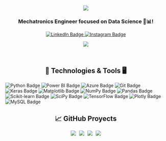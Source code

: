 <h1 align="center" style="color: #4CAF50;">
    <img src="https://readme-typing-svg.herokuapp.com/?font=Righteous&size=35&center=true&vCenter=true&width=500&height=70&duration=4000&lines=Hey+Folks!+👋;+I'm+Juan+Gasca!+;" />
</h1>
<h3 align="center">Mechatronics Engineer focused on Data Science 🧪📊!</h3>
<div align="center">
<div id="badges">
  <a href="https://www.linkedin.com/in/juan-pablo-gasca-calderón-087613262" target="_blank">
    <img src="https://img.shields.io/badge/LinkedIn-blue?style=flat&logo=linkedin&logoColor=white" alt="LinkedIn Badge"/>
  </a>
  <a href="https://www.instagram.com/jp.calderon/" target="_blank">
    <img src="https://img.shields.io/badge/Instagram-purple?style=flat&logo=instagram&logoColor=white" alt="Instagram Badge"/>
  </a>
</div>
    
![](https://komarev.com/ghpvc/?username=JuanGascaCalderon&color=brightgreen)

<br/>
<div align="center">

## 🔧 Technologies & Tools 🖥️
<div align="left">

![Python Badge](https://img.shields.io/badge/Code-Python-informational?style=flat&logo=python&logoColor=ffdd54&color=f44336)
![Power BI Badge](https://img.shields.io/badge/Tools-Power_BI-informational?style=flat&logo=powerbi&logoColor=black&color=e91e63)
![Azure Badge](https://img.shields.io/badge/Cloud-Azure-informational?style=flat&logo=microsoftazure&logoColor=white&color=9c27b0)
![Git Badge](https://img.shields.io/badge/Tools-Git-informational?style=flat&logo=git&logoColor=white&color=673ab7)
![Keras Badge](https://img.shields.io/badge/Tools-Keras-informational?style=flat&logo=Keras&logoColor=white&color=3f51b5)
![Matplotlib Badge](https://img.shields.io/badge/Tools-Matplotlib-informational?style=flat&logo=Matplotlib&logoColor=black&color=2196f3)
![NumPy Badge](https://img.shields.io/badge/Tools-NumPy-informational?style=flat&logo=numpy&logoColor=white&color=00bcd4)
![Pandas Badge](https://img.shields.io/badge/Tools-Pandas-informational?style=flat&logo=pandas&logoColor=white&color=4caf50)
![Scikit-learn Badge](https://img.shields.io/badge/Tools-Scikit--learn-informational?style=flat&logo=scikit-learn&logoColor=white&color=8bc34a)
![SciPy Badge](https://img.shields.io/badge/Tools-SciPy-informational?style=flat&logo=scipy&logoColor=white&color=ff9800)
![TensorFlow Badge](https://img.shields.io/badge/Tools-TensorFlow-informational?style=flat&logo=TensorFlow&logoColor=white&color=ffc107)
![Plotly Badge](https://img.shields.io/badge/Tools-Plotly-informational?style=flat&logo=plotly&logoColor=white&color=ff5722)
![MySQL Badge](https://img.shields.io/badge/Tools-MySQL-informational?style=flat&logo=mysql&logoColor=white&color=795548)

<div align="center">

## &#x1f4c8; GitHub Proyects


<div style="display: flex; justify-content: center;">

  <a href="https://github.com/JuanGascaCalderon/IoT-Micropython-Project" style="margin-right: 10px;">
    <img src="https://github-readme-stats.vercel.app/api/pin/?username=JuanGascaCalderon&repo=IoT-Micropython-Project&title_color=ffffff&text_color=ffffff&icon_color=2bbc8a&bg_color=000000&card_width=200" />
  </a>

  <a href="https://github.com/JuanGascaCalderon/MiniProjects_Deep_Learning" style="margin-right: 10px;">
    <img src="https://github-readme-stats.vercel.app/api/pin/?username=JuanGascaCalderon&repo=MiniProjects_Deep_Learning&title_color=ffffff&text_color=ffffff&icon_color=2bbc8a&bg_color=000000&card_width=200" />
  </a>

  <a href="https://github.com/JuanGascaCalderon/Robot_Arm_4GDL" style="margin-right: 10px;">
    <img src="https://github-readme-stats.vercel.app/api/pin/?username=JuanGascaCalderon&repo=Robot_Arm_4GDL&title_color=ffffff&text_color=ffffff&icon_color=2bbc8a&bg_color=000000&card_width=200" />
  </a>

  <a href="https://github.com/JuanGascaCalderon/DataScienceProjectCoursera">
    <img src="https://github-readme-stats.vercel.app/api/pin/?username=JuanGascaCalderon&repo=DataScienceProjectCoursera&title_color=ffffff&text_color=ffffff&icon_color=2bbc8a&bg_color=000000&card_width=200" />
  </a>
</div>




